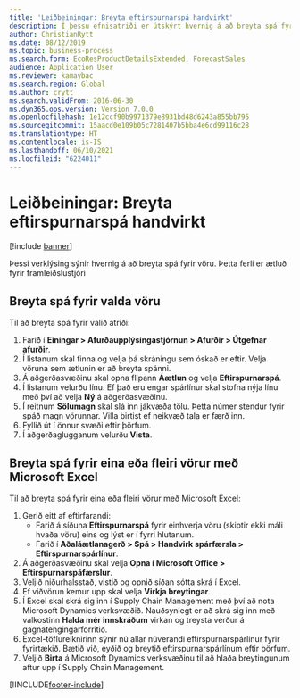 ```yaml
---
title: 'Leiðbeiningar: Breyta eftirspurnarspá handvirkt'
description: Í þessu efnisatriði er útskýrt hvernig á að breyta spá fyrir vöru
author: ChristianRytt
ms.date: 08/12/2019
ms.topic: business-process
ms.search.form: EcoResProductDetailsExtended, ForecastSales
audience: Application User
ms.reviewer: kamaybac
ms.search.region: Global
ms.author: crytt
ms.search.validFrom: 2016-06-30
ms.dyn365.ops.version: Version 7.0.0
ms.openlocfilehash: 1e12ccf90b9971379e8931bd48d6243a855bb795
ms.sourcegitcommit: 15aacd0e109b05c7281407b5bba4e6cd99116c28
ms.translationtype: HT
ms.contentlocale: is-IS
ms.lasthandoff: 06/10/2021
ms.locfileid: "6224011"
---
```

# <a name="guide-modify-a-demand-forecast-manually"></a>Leiðbeiningar: Breyta eftirspurnarspá handvirkt

[!include [banner](../../includes/banner.md)]

Þessi verklýsing sýnir hvernig á að breyta spá fyrir vöru. Þetta ferli er ætluð fyrir framleiðslustjóri

## <a name="modify-the-forecast-for-a-selected-item"></a>Breyta spá fyrir valda vöru

Til að breyta spá fyrir valið atriði:

1. Farið í **Einingar \> Afurðaupplýsingastjórnun \> Afurðir \> Útgefnar afurðir**.
1. Í listanum skal finna og velja þá skráningu sem óskað er eftir. Velja vöruna sem ætlunin er að breyta spánni.
1. Á aðgerðasvæðinu skal opna flipann **Áætlun** og velja **Eftirspurnarspá**.
1. Í listanum velurðu línu. Ef það eru engar spárlínur skal stofna nýja línu með því að velja **Ný** á aðgerðasvæðinu.  
1. Í reitnum **Sölumagn** skal slá inn jákvæða tölu. Þetta númer stendur fyrir spáð magn vörunnar. Villa birtist ef neikvæð tala er færð inn.
1. Fyllið út í önnur svæði eftir þörfum.
1. Í aðgerðaglugganum velurðu **Vista**.

## <a name="modify-the-forecast-for-one-or-more-items-with-microsoft-excel"></a>Breyta spá fyrir eina eða fleiri vörur með Microsoft Excel

Til að breyta spá fyrir eina eða fleiri vörur með Microsoft Excel:

1. Gerið eitt af eftirfarandi:
    - Farið á síðuna **Eftirspurnarspá** fyrir einhverja vöru (skiptir ekki máli hvaða vöru) eins og lýst er í fyrri hlutanum.
    - Farið í **Aðaláætlanagerð \> Spá \> Handvirk spárfærsla \> Eftirspurnarspárlínur**.
1. Á aðgerðasvæðinu skal velja **Opna í Microsoft Office \> Eftirspurnarspáfærslur**.
1. Veljið niðurhalsstað, vistið og opnið síðan sótta skrá í Excel.
1. Ef viðvörun kemur upp skal velja **Virkja breytingar**.
1. Í Excel skal skrá sig inn í Supply Chain Management með því að nota Microsoft Dynamics verksvæðið. Nauðsynlegt er að skrá sig inn með valkostinn **Halda mér innskráðum** virkan og treysta verður á gagnatengingarforritið.
1. Excel-töflureiknirinn sýnir nú allar núverandi eftirspurnarspárlínur fyrir fyrirtækið.  Bætið við, eyðið og breytið eftirspurnarspárlínum eftir þörfum.
1. Veljið **Birta** á Microsoft Dynamics verksvæðinu til að hlaða breytingunum aftur upp í Supply Chain Management.


[!INCLUDE[footer-include](../../../includes/footer-banner.md)]
